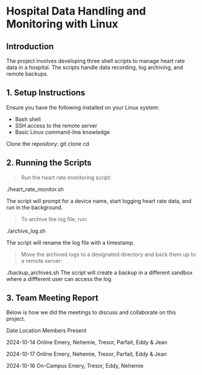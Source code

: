 # Hospital Data Handling and Monitoring with Linux

## Introduction
The project involves developing three shell scripts to manage heart rate data in a hospital. The scripts handle data recording, log archiving, and remote backups.

## 1. Setup Instructions

Ensure you have the following installed on your Linux system:
- Bash shell
- SSH access to the remote server
- Basic Linux command-line knowledge

Clone the repository:
   git clone <repository-url>
   cd <repository-directory>

## 2. Running the Scripts

> Run the heart rate monitoring script:

./heart_rate_monitor.sh

The script will prompt for a device name, start logging heart rate data, and run in the background.

> To archive the log file, run:

./archive_log.sh

The script will rename the log file with a timestamp.

> Move the archived logs to a designated directory and back them up to a remote server:

./backup_archives.sh
The script will create a backup in a different sandbox where a diffferent user can access the log


## 3. Team Meeting Report

Below is how we did the meetings to discuss and collaborate on this project.

Date	            Location                  Members Present
	
2024-10-14           Online                    Emery, Nehemie, Tresor, Parfait, Eddy & Jean

2024-10-17	     Online                    Emery, Nehemie, Tresor, Parfait, Eddy & Jean

2024-10-16           On-Campus                 Emery, Tresor, Eddy, Nehemie
